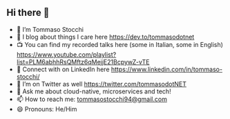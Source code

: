 ## Hi there 👋

- 🔭 I’m Tommaso Stocchi
- 🌱 I blog about things I care here https://dev.to/tommasodotnet
- 📺 You can find my recorded talks here (some in Italian, some in English) https://www.youtube.com/playlist?list=PLM6abhhRsQMftz6qMejjE21BcpywZ-vTE
- 👔 Connect with on LinkedIn here https://www.linkedin.com/in/tommaso-stocchi/
- 🤔 I’m on Twitter as well https://twitter.com/tommasodotNET
- 💬 Ask me about cloud-native, microservices and tech!
- 📫 How to reach me: tommasostocchi94@gmail.com
- 😄 Pronouns: He/Him
